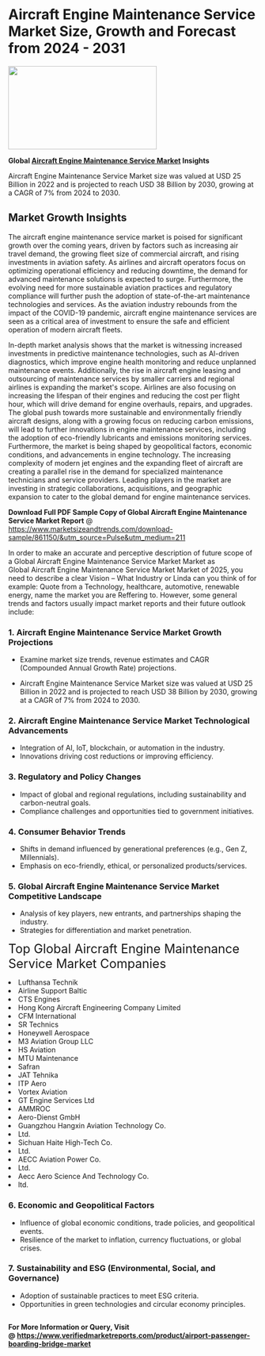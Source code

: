 <H1>Aircraft Engine Maintenance Service Market Size, Growth and Forecast from 2024 - 2031</H1><img class="aligncenter size-medium wp-image-584254" src="https://thirdeyenews.in/wp-content/uploads/2024/09/Global-Market-Research-300x168.jpeg" alt="" width="300" height="168" /><p><strong>Global&nbsp;<a href="https://www.marketsizeandtrends.com/download-sample/861150/&amp;utm_source=Pulse&amp;utm_medium=211">Aircraft Engine Maintenance Service Market</a> Insights</strong></p><p>Aircraft Engine Maintenance Service Market size was valued at USD 25 Billion in 2022 and is projected to reach USD 38 Billion by 2030, growing at a CAGR of 7% from 2024 to 2030.</p><p><h2>Market Growth Insights</h2> <p>The aircraft engine maintenance service market is poised for significant growth over the coming years, driven by factors such as increasing air travel demand, the growing fleet size of commercial aircraft, and rising investments in aviation safety. As airlines and aircraft operators focus on optimizing operational efficiency and reducing downtime, the demand for advanced maintenance solutions is expected to surge. Furthermore, the evolving need for more sustainable aviation practices and regulatory compliance will further push the adoption of state-of-the-art maintenance technologies and services. As the aviation industry rebounds from the impact of the COVID-19 pandemic, aircraft engine maintenance services are seen as a critical area of investment to ensure the safe and efficient operation of modern aircraft fleets. </p> <p>In-depth market analysis shows that the market is witnessing increased investments in predictive maintenance technologies, such as AI-driven diagnostics, which improve engine health monitoring and reduce unplanned maintenance events. Additionally, the rise in aircraft engine leasing and outsourcing of maintenance services by smaller carriers and regional airlines is expanding the market's scope. Airlines are also focusing on increasing the lifespan of their engines and reducing the cost per flight hour, which will drive demand for engine overhauls, repairs, and upgrades. The global push towards more sustainable and environmentally friendly aircraft designs, along with a growing focus on reducing carbon emissions, will lead to further innovations in engine maintenance services, including the adoption of eco-friendly lubricants and emissions monitoring services. Furthermore, the market is being shaped by geopolitical factors, economic conditions, and advancements in engine technology. The increasing complexity of modern jet engines and the expanding fleet of aircraft are creating a parallel rise in the demand for specialized maintenance technicians and service providers. Leading players in the market are investing in strategic collaborations, acquisitions, and geographic expansion to cater to the global demand for engine maintenance services. </p><p><span class=""><strong>Download Full PDF Sample Copy of Global Aircraft Engine Maintenance Service Market Report</strong> @ <a href="https://www.marketsizeandtrends.com/download-sample/861150/&amp;utm_source=Pulse&amp;utm_medium=211" target="_blank">https://www.marketsizeandtrends.com/download-sample/861150/&amp;utm_source=Pulse&amp;utm_medium=211</a></span></p><p>In order to make an accurate and perceptive description of future scope of a Global&nbsp;Aircraft Engine Maintenance Service Market Market as Global&nbsp;Aircraft Engine Maintenance Service Market Market of 2025, you need to describe a clear Vision &ndash; What Industry or Linda can you think of for example: Quote from a Technology, healthcare, automotive, renewable energy, name the market you are Reffering to. However, some general trends and factors usually impact market reports and their future outlook include:</p><h3>1.&nbsp;<strong>Aircraft Engine Maintenance Service Market Growth Projections</strong></h3><ul><li>Examine market size trends, revenue estimates and CAGR (Compounded Annual Growth Rate) projections.</li><li><p>Aircraft Engine Maintenance Service Market size was valued at USD 25 Billion in 2022 and is projected to reach USD 38 Billion by 2030, growing at a CAGR of 7% from 2024 to 2030.</p></li></ul><h3>2.&nbsp;<strong>Aircraft Engine Maintenance Service Market Technological Advancements</strong></h3><ul><li>Integration of AI, IoT, blockchain, or automation in the industry.</li><li>Innovations driving cost reductions or improving efficiency.</li></ul><h3>3.&nbsp;<strong>Regulatory and Policy Changes</strong></h3><ul><li>Impact of global and regional regulations, including sustainability and carbon-neutral goals.</li><li>Compliance challenges and opportunities tied to government initiatives.</li></ul><h3>4.&nbsp;<strong>Consumer Behavior Trends</strong></h3><ul><li>Shifts in demand influenced by generational preferences (e.g., Gen Z, Millennials).</li><li>Emphasis on eco-friendly, ethical, or personalized products/services.</li></ul><h3>5.&nbsp;<strong>Global Aircraft Engine Maintenance Service Market Competitive Landscape</strong></h3><ul><li>Analysis of key players, new entrants, and partnerships shaping the industry.</li><li>Strategies for differentiation and market penetration.</li></ul><p data-pm-slice="1 1 []"><span style="color: inherit; font-family: inherit; font-size: 25px;">Top Global Aircraft Engine Maintenance Service Market Companies</span></p><div class="" data-test-id=""><p><li>Lufthansa Technik</li><li> Airline Support Baltic</li><li> CTS Engines</li><li> Hong Kong Aircraft Engineering Company Limited</li><li> CFM International</li><li> SR Technics</li><li> Honeywell Aerospace</li><li> M3 Aviation Group LLC</li><li> HS Aviation</li><li> MTU Maintenance</li><li> Safran</li><li> JAT Tehnika</li><li> ITP Aero</li><li> Vortex Aviation</li><li> GT Engine Services Ltd</li><li> AMMROC</li><li> Aero-Dienst GmbH</li><li> Guangzhou Hangxin Aviation Technology Co.</li><li>Ltd.</li><li> Sichuan Haite High-Tech Co.</li><li>Ltd.</li><li> AECC Aviation Power Co.</li><li>Ltd.</li><li> Aecc Aero Science And Technology Co.</li><li>ltd.</li></p></div><h3>6.&nbsp;<strong>Economic and Geopolitical Factors</strong></h3><ul><li>Influence of global economic conditions, trade policies, and geopolitical events.</li><li>Resilience of the market to inflation, currency fluctuations, or global crises.</li></ul><h3>7.&nbsp;<strong>Sustainability and ESG (Environmental, Social, and Governance)</strong></h3><ul><li>Adoption of sustainable practices to meet ESG criteria.</li><li>Opportunities in green technologies and circular economy principles.</li></ul><h2><strong style="font-size: 14px;">For More Information or Query, Visit @&nbsp;</strong><a style="background-color: #ffffff; font-size: 14px;" href="https://www.marketsizeandtrends.com/report/aircraft-engine-maintenance-service-market/" target="_blank">https://www.verifiedmarketreports.com/product/airport-passenger-boarding-bridge-market</a></h2>
